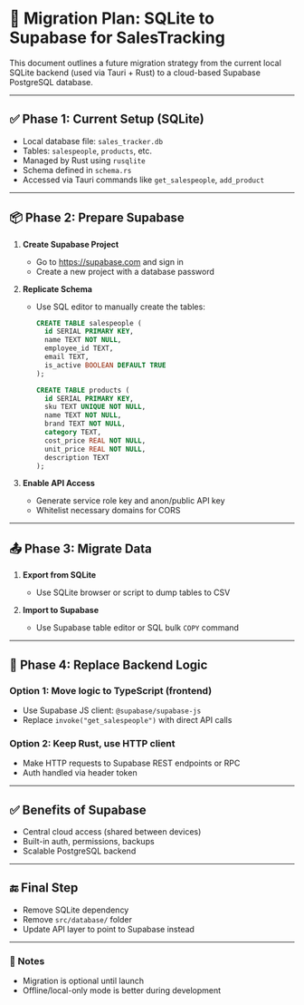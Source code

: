 # 🔄 Migration Plan: SQLite to Supabase for SalesTracking

This document outlines a future migration strategy from the current local SQLite backend (used via Tauri + Rust) to a cloud-based Supabase PostgreSQL database.

---

## ✅ Phase 1: Current Setup (SQLite)
- Local database file: `sales_tracker.db`
- Tables: `salespeople`, `products`, etc.
- Managed by Rust using `rusqlite`
- Schema defined in `schema.rs`
- Accessed via Tauri commands like `get_salespeople`, `add_product`

---

## 📦 Phase 2: Prepare Supabase
1. **Create Supabase Project**
   - Go to https://supabase.com and sign in
   - Create a new project with a database password

2. **Replicate Schema**
   - Use SQL editor to manually create the tables:
     ```sql
     CREATE TABLE salespeople (
       id SERIAL PRIMARY KEY,
       name TEXT NOT NULL,
       employee_id TEXT,
       email TEXT,
       is_active BOOLEAN DEFAULT TRUE
     );

     CREATE TABLE products (
       id SERIAL PRIMARY KEY,
       sku TEXT UNIQUE NOT NULL,
       name TEXT NOT NULL,
       brand TEXT NOT NULL,
       category TEXT,
       cost_price REAL NOT NULL,
       unit_price REAL NOT NULL,
       description TEXT
     );
     ```

3. **Enable API Access**
   - Generate service role key and anon/public API key
   - Whitelist necessary domains for CORS

---

## 📤 Phase 3: Migrate Data
1. **Export from SQLite**
   - Use SQLite browser or script to dump tables to CSV

2. **Import to Supabase**
   - Use Supabase table editor or SQL bulk `COPY` command

---

## 🔁 Phase 4: Replace Backend Logic

### Option 1: Move logic to TypeScript (frontend)
- Use Supabase JS client: `@supabase/supabase-js`
- Replace `invoke("get_salespeople")` with direct API calls

### Option 2: Keep Rust, use HTTP client
- Make HTTP requests to Supabase REST endpoints or RPC
- Auth handled via header token

---

## ✅ Benefits of Supabase
- Central cloud access (shared between devices)
- Built-in auth, permissions, backups
- Scalable PostgreSQL backend

---

## 🔚 Final Step
- Remove SQLite dependency
- Remove `src/database/` folder
- Update API layer to point to Supabase instead

---

### 📝 Notes
- Migration is optional until launch
- Offline/local-only mode is better during development
